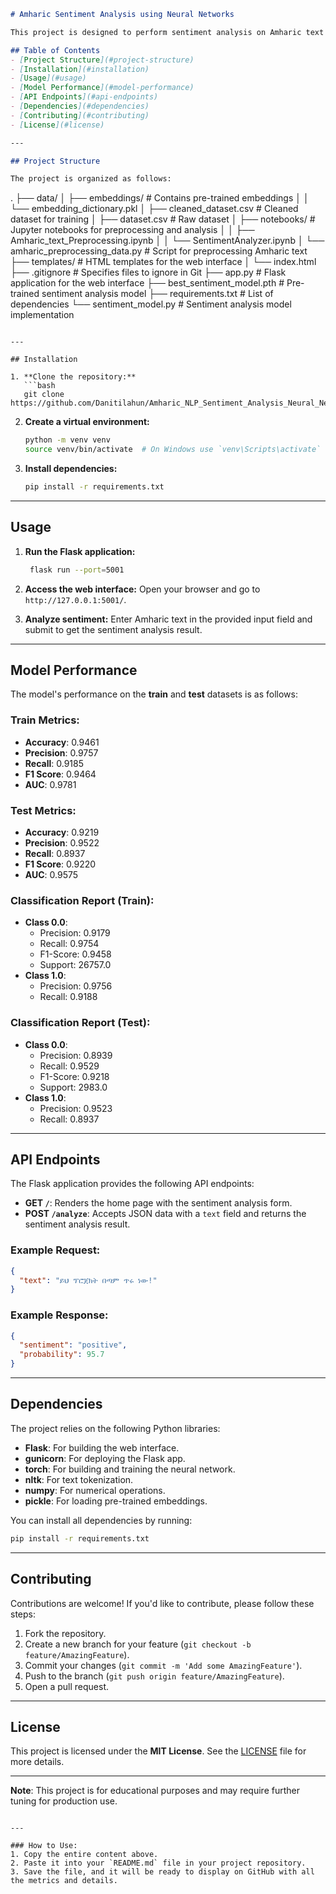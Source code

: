 ```markdown
# Amharic Sentiment Analysis using Neural Networks

This project is designed to perform sentiment analysis on Amharic text using a neural network model. The model is built using **PyTorch** for the machine learning component and **Flask** for the web interface. The project includes preprocessing of Amharic text, training a sentiment analysis model, and deploying it as a web application.

## Table of Contents
- [Project Structure](#project-structure)
- [Installation](#installation)
- [Usage](#usage)
- [Model Performance](#model-performance)
- [API Endpoints](#api-endpoints)
- [Dependencies](#dependencies)
- [Contributing](#contributing)
- [License](#license)

---

## Project Structure

The project is organized as follows:

```
.
├── data/
│   ├── embeddings/                  # Contains pre-trained embeddings
│   │   └── embedding_dictionary.pkl
│   ├── cleaned_dataset.csv          # Cleaned dataset for training
│   ├── dataset.csv                  # Raw dataset
│   ├── notebooks/                   # Jupyter notebooks for preprocessing and analysis
│   │   ├── Amharic_text_Preprocessing.ipynb
│   │   └── SentimentAnalyzer.ipynb
│   └── amharic_preprocessing_data.py  # Script for preprocessing Amharic text
├── templates/                       # HTML templates for the web interface
│   └── index.html
├── .gitignore                       # Specifies files to ignore in Git
├── app.py                           # Flask application for the web interface
├── best_sentiment_model.pth         # Pre-trained sentiment analysis model
├── requirements.txt                 # List of dependencies
└── sentiment_model.py               # Sentiment analysis model implementation
```

---

## Installation

1. **Clone the repository:**
   ```bash
   git clone https://github.com/Danitilahun/Amharic_NLP_Sentiment_Analysis_Neural_Networks_LSTM.git
   ```

2. **Create a virtual environment:**
   ```bash
   python -m venv venv
   source venv/bin/activate  # On Windows use `venv\Scripts\activate`
   ```

3. **Install dependencies:**
   ```bash
   pip install -r requirements.txt
   ```
---

## Usage

1. **Run the Flask application:**
   ```bash
    flask run --port=5001
   ```

2. **Access the web interface:**
   Open your browser and go to `http://127.0.0.1:5001/`.

3. **Analyze sentiment:**
   Enter Amharic text in the provided input field and submit to get the sentiment analysis result.

---

## Model Performance

The model's performance on the **train** and **test** datasets is as follows:

### Train Metrics:
- **Accuracy**: 0.9461
- **Precision**: 0.9757
- **Recall**: 0.9185
- **F1 Score**: 0.9464
- **AUC**: 0.9781

### Test Metrics:
- **Accuracy**: 0.9219
- **Precision**: 0.9522
- **Recall**: 0.8937
- **F1 Score**: 0.9220
- **AUC**: 0.9575

### Classification Report (Train):
- **Class 0.0**:
  - Precision: 0.9179
  - Recall: 0.9754
  - F1-Score: 0.9458
  - Support: 26757.0
- **Class 1.0**:
  - Precision: 0.9756
  - Recall: 0.9188

### Classification Report (Test):
- **Class 0.0**:
  - Precision: 0.8939
  - Recall: 0.9529
  - F1-Score: 0.9218
  - Support: 2983.0
- **Class 1.0**:
  - Precision: 0.9523
  - Recall: 0.8937

---

## API Endpoints

The Flask application provides the following API endpoints:

- **GET `/`**: Renders the home page with the sentiment analysis form.
- **POST `/analyze`**: Accepts JSON data with a `text` field and returns the sentiment analysis result.

### Example Request:
```json
{
  "text": "ይህ ፕሮጀክት በጣም ጥሩ ነው!"
}
```

### Example Response:
```json
{
  "sentiment": "positive",
  "probability": 95.7
}
```

---

## Dependencies

The project relies on the following Python libraries:

- **Flask**: For building the web interface.
- **gunicorn**: For deploying the Flask app.
- **torch**: For building and training the neural network.
- **nltk**: For text tokenization.
- **numpy**: For numerical operations.
- **pickle**: For loading pre-trained embeddings.

You can install all dependencies by running:
```bash
pip install -r requirements.txt
```

---

## Contributing

Contributions are welcome! If you'd like to contribute, please follow these steps:

1. Fork the repository.
2. Create a new branch for your feature (`git checkout -b feature/AmazingFeature`).
3. Commit your changes (`git commit -m 'Add some AmazingFeature'`).
4. Push to the branch (`git push origin feature/AmazingFeature`).
5. Open a pull request.

---

## License

This project is licensed under the **MIT License**. See the [LICENSE](LICENSE) file for more details.

---

**Note**: This project is for educational purposes and may require further tuning for production use.
```

---

### How to Use:
1. Copy the entire content above.
2. Paste it into your `README.md` file in your project repository.
3. Save the file, and it will be ready to display on GitHub with all the metrics and details.